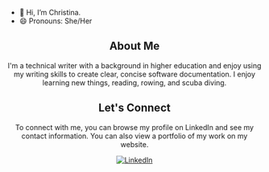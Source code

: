 - 👋 Hi, I’m Christina. 
- 😄 Pronouns: She/Her

<div align="center">
    <h2> About Me</h2>
    <p>I'm a technical writer with a background in higher education and enjoy using my writing skills to create clear, concise software documentation.  I enjoy learning new things, reading, rowing, and scuba diving.</p>
</div>
<div align="center">
    <h2> Let's Connect</h2>
    <p>To connect with me, you can browse my profile on LinkedIn and see my contact information. You can also view a portfolio of my work on my website. </p>
</div>
<div align="center">
    <!-- Replace href with your links -->
    <a href="https://https://www.linkedin.com/in/christina-prosnak-073845241/"> 
        <img src="https://img.shields.io/badge/LinkedIn-0077B5?style=for-the-badge&logo=linkedin&logoColor=white" alt="LinkedIn"/>
    </a>
</div>



<!---
CSProsnak/CSProsnak is a ✨ special ✨ repository because its `README.md` (this file) appears on your GitHub profile.
You can click the Preview link to take a look at your changes.
--->
